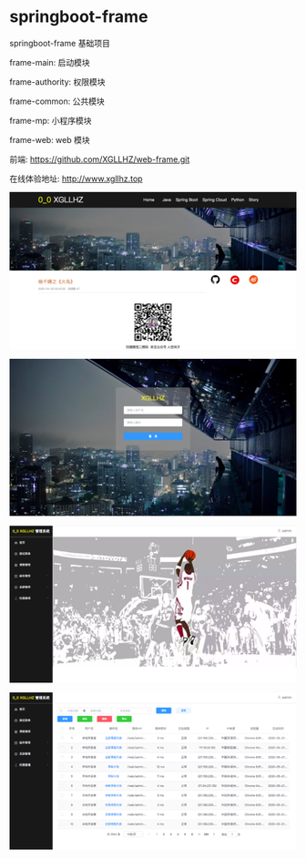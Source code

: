 # springboot-frame
springboot-frame 基础项目

frame-main:   启动模块

frame-authority:   权限模块

frame-common:   公共模块

frame-mp:   小程序模块

frame-web:   web 模块

前端: https://github.com/XGLLHZ/web-frame.git

在线体验地址: http://www.xgllhz.top

![首页](https://github.com/XGLLHZ/springboot-frame/blob/master/static/index.png)

![登录页](https://github.com/XGLLHZ/springboot-frame/blob/master/static/login.png)

![管理系统首页](https://github.com/XGLLHZ/springboot-frame/blob/master/static/admin-index.png)

![日志页](https://github.com/XGLLHZ/springboot-frame/blob/master/static/log.png)



